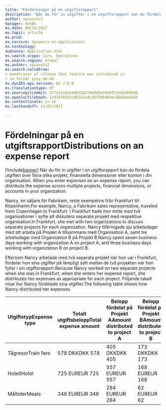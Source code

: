 ```yaml
---
title: "Fördelningar på en utgiftsrapport"
description: "När du för in utgifter i en utgiftsrapport kan du fördela utgiften över flera olika projekt, juridiska personer eller konton i din organisation."
author: saraschi2
manager: AnnBe
ms.date: 09/19/2017
ms.topic: article
ms.prod: 
ms.service: dynamics-ax-applications
ms.technology: 
audience: Application User
ms.search.scope: Core, Operations
ms.search.region: Global
ms.author: saraschi2
ms.search.validFrom:
- month/year of release that feature was introduced in
- in format yyyy-mm-dd
ms.dyn365.ops.version: AX 7.0.0
ms.translationtype: HT
ms.sourcegitcommit: 2771a31b5a4d418a27de0ebe1945d1fed2d8d6d6
ms.openlocfilehash: 13d7478197c05211eda30f28b483ec68858ad464
ms.contentlocale: sv-se
ms.lasthandoff: 11/03/2017

---
```


# <a name="distributions-on-an-expense-report"></a><span data-ttu-id="bdf8d-103">Fördelningar på en utgiftsrapport</span><span class="sxs-lookup"><span data-stu-id="bdf8d-103">Distributions on an expense report</span></span>

[!include[banner](../includes/banner.md)]<span data-ttu-id="bdf8d-104"> När du för in utgifter i en utgiftsrapport kan du fördela utgiften över flera olika projekt, finansiella dimensioner eller konton i din organisation.</span><span class="sxs-lookup"><span data-stu-id="bdf8d-104"> When you enter expenses on an expense report, you can distribute the expense across multiple projects, financial dimensions, or accounts in your organization.</span></span>

<span data-ttu-id="bdf8d-105">Nancy, en säljare för Fabrikam, reste exempelvis från Frankfurt till Köpenhamn.</span><span class="sxs-lookup"><span data-stu-id="bdf8d-105">For example, Nancy, a Fabrikam sales representative, traveled from Copenhagen to Frankfurt.</span></span> <span data-ttu-id="bdf8d-106">I Frankfurt hade hon möte med två organisationer i syfte att diskutera separata projekt med respektive organisation.</span><span class="sxs-lookup"><span data-stu-id="bdf8d-106">In Frankfurt, she met with two organizations to discuss separate projects for each organization.</span></span> <span data-ttu-id="bdf8d-107">Nancy tillbringade sju arbetsdagar med att arbeta på Projekt A tillsammans med Organisation A, samt tre arbetsdagar med Organisation B på Projekt B.</span><span class="sxs-lookup"><span data-stu-id="bdf8d-107">Nancy spent seven business days working with organization A on project A, and three business days working with organization B on project B.</span></span>

<span data-ttu-id="bdf8d-108">Eftersom Nancy arbetade med två separata projekt när hon var i Frankfurt, fördelar hon sina utgifter på lämpligt sätt mellan de två projekten när hon fyller i sin utgiftsrapport.</span><span class="sxs-lookup"><span data-stu-id="bdf8d-108">Because Nancy worked on two separate projects when she was in Frankfurt, when she enters her expense report, she distributes her expenses as appropriate for each project.</span></span> <span data-ttu-id="bdf8d-109">Följande tabell visar hur Nancy fördelade sina utgifter.</span><span class="sxs-lookup"><span data-stu-id="bdf8d-109">The following table shows how Nancy distributed her expenses.</span></span>

| <span data-ttu-id="bdf8d-110">**Utgiftstyp**</span><span class="sxs-lookup"><span data-stu-id="bdf8d-110">**Expense type**</span></span> | <span data-ttu-id="bdf8d-111">**Totalt utgiftsbelopp**</span><span class="sxs-lookup"><span data-stu-id="bdf8d-111">**Total expense amount**</span></span> | <span data-ttu-id="bdf8d-112">**Belopp fördelat på Projekt A**</span><span class="sxs-lookup"><span data-stu-id="bdf8d-112">**Amount distributed to project A**</span></span> | <span data-ttu-id="bdf8d-113">**Belopp fördelat på Projekt B**</span><span class="sxs-lookup"><span data-stu-id="bdf8d-113">**Amount distributed to project B**</span></span> |
|------------------|--------------------------|-------------------------------------|-------------------------------------|
| <span data-ttu-id="bdf8d-114">Tågresor</span><span class="sxs-lookup"><span data-stu-id="bdf8d-114">Train fare</span></span>       | <span data-ttu-id="bdf8d-115">578 DKK</span><span class="sxs-lookup"><span data-stu-id="bdf8d-115">DKK 578</span></span>                  | <span data-ttu-id="bdf8d-116">405 DKK</span><span class="sxs-lookup"><span data-stu-id="bdf8d-116">DKK 405</span></span>                             | <span data-ttu-id="bdf8d-117">173 DKK</span><span class="sxs-lookup"><span data-stu-id="bdf8d-117">DKK 173</span></span>                             |
| <span data-ttu-id="bdf8d-118">Hotell</span><span class="sxs-lookup"><span data-stu-id="bdf8d-118">Hotel</span></span>            | <span data-ttu-id="bdf8d-119">725 EUR</span><span class="sxs-lookup"><span data-stu-id="bdf8d-119">EUR 725</span></span>                  | <span data-ttu-id="bdf8d-120">557 EUR</span><span class="sxs-lookup"><span data-stu-id="bdf8d-120">EUR 557</span></span>                             | <span data-ttu-id="bdf8d-121">168 EUR</span><span class="sxs-lookup"><span data-stu-id="bdf8d-121">EUR 168</span></span>                             |
| <span data-ttu-id="bdf8d-122">Måltider</span><span class="sxs-lookup"><span data-stu-id="bdf8d-122">Meals</span></span>            | <span data-ttu-id="bdf8d-123">346 EUR</span><span class="sxs-lookup"><span data-stu-id="bdf8d-123">EUR 346</span></span>                  | <span data-ttu-id="bdf8d-124">284 EUR</span><span class="sxs-lookup"><span data-stu-id="bdf8d-124">EUR 284</span></span>                             | <span data-ttu-id="bdf8d-125">62 EUR</span><span class="sxs-lookup"><span data-stu-id="bdf8d-125">EUR 62</span></span>                              |

